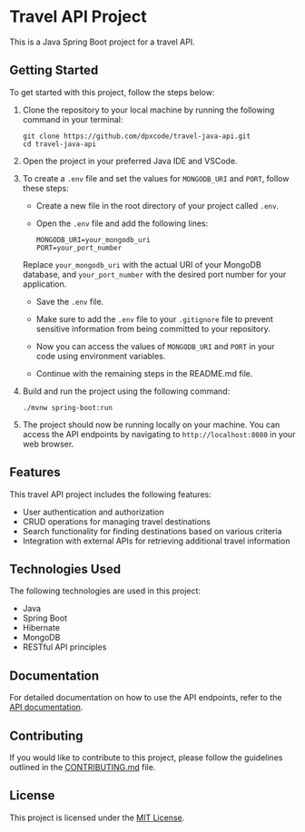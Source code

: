 # Travel API Project

This is a Java Spring Boot project for a travel API. 

## Getting Started

To get started with this project, follow the steps below:

1. Clone the repository to your local machine by running the following command in your terminal:
    ```
    git clone https://github.com/dpxcode/travel-java-api.git
    cd travel-java-api
    ```

2. Open the project in your preferred Java IDE and VSCode.

3. To create a `.env` file and set the values for `MONGODB_URI` and `PORT`, follow these steps:

    - Create a new file in the root directory of your project called `.env`.

    - Open the `.env` file and add the following lines:

        ```
        MONGODB_URI=your_mongodb_uri
        PORT=your_port_number
        ```

    Replace `your_mongodb_uri` with the actual URI of your MongoDB database, and `your_port_number` with the desired port number for your application.

    - Save the `.env` file.

    - Make sure to add the `.env` file to your `.gitignore` file to prevent sensitive information from being committed to your repository.

    - Now you can access the values of `MONGODB_URI` and `PORT` in your code using environment variables.

    - Continue with the remaining steps in the README.md file.


4. Build and run the project using the following command:
    ```
    ./mvnw spring-boot:run
    ```

5. The project should now be running locally on your machine. You can access the API endpoints by navigating to `http://localhost:8080` in your web browser.


## Features

This travel API project includes the following features:

- User authentication and authorization
- CRUD operations for managing travel destinations
- Search functionality for finding destinations based on various criteria
- Integration with external APIs for retrieving additional travel information

## Technologies Used

The following technologies are used in this project:

- Java
- Spring Boot
- Hibernate
- MongoDB
- RESTful API principles

## Documentation

For detailed documentation on how to use the API endpoints, refer to the [API documentation](/docs/api.md).

## Contributing

If you would like to contribute to this project, please follow the guidelines outlined in the [CONTRIBUTING.md](/CONTRIBUTING.md) file.

## License

This project is licensed under the [MIT License](/LICENSE).

